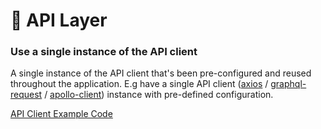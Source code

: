 # 📡 API Layer

### Use a single instance of the API client

A single instance of the API client that's been pre-configured and reused throughout the application. E.g have a single API client ([axios](https://github.com/axios/axios) / [graphql-request](https://github.com/prisma-labs/graphql-request) / [apollo-client](https://www.apollographql.com/docs/react/)) instance with pre-defined configuration.

[API Client Example Code](../src/lib/axios.ts)
